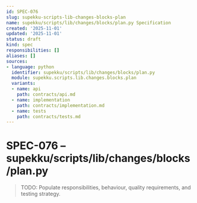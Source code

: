 ```yaml
---
id: SPEC-076
slug: supekku-scripts-lib-changes-blocks-plan
name: supekku/scripts/lib/changes/blocks/plan.py Specification
created: '2025-11-01'
updated: '2025-11-01'
status: draft
kind: spec
responsibilities: []
aliases: []
sources:
- language: python
  identifier: supekku/scripts/lib/changes/blocks/plan.py
  module: supekku.scripts.lib.changes.blocks.plan
  variants:
  - name: api
    path: contracts/api.md
  - name: implementation
    path: contracts/implementation.md
  - name: tests
    path: contracts/tests.md
---
```


# SPEC-076 – supekku/scripts/lib/changes/blocks/plan.py

> TODO: Populate responsibilities, behaviour, quality requirements, and testing strategy.
